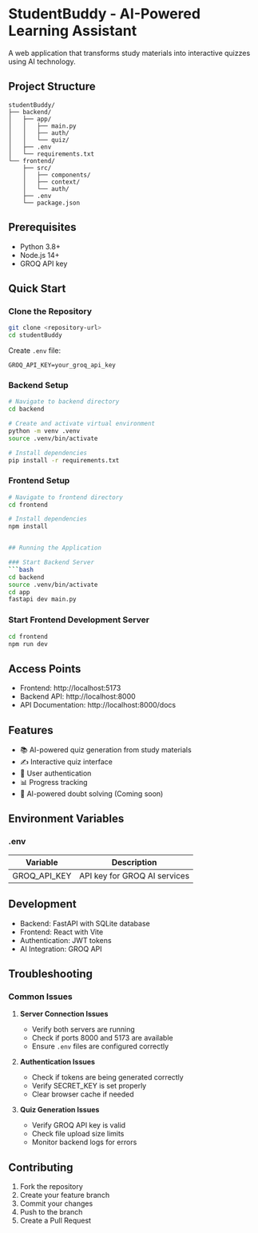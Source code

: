 # StudentBuddy - AI-Powered Learning Assistant

A web application that transforms study materials into interactive quizzes using AI technology.

## Project Structure
```
studentBuddy/
├── backend/
│   ├── app/
│   │   ├── main.py
│   │   ├── auth/
│   │   └── quiz/
│   ├── .env
│   └── requirements.txt
└── frontend/
    ├── src/
    │   ├── components/
    │   ├── context/
    │   └── auth/
    ├── .env
    └── package.json
```

## Prerequisites
- Python 3.8+
- Node.js 14+
- GROQ API key

## Quick Start

### Clone the Repository
```bash
git clone <repository-url>
cd studentBuddy
```


Create `.env` file:
```properties
GROQ_API_KEY=your_groq_api_key
```

### Backend Setup
```bash
# Navigate to backend directory
cd backend

# Create and activate virtual environment
python -m venv .venv
source .venv/bin/activate

# Install dependencies
pip install -r requirements.txt
```


### Frontend Setup
```bash
# Navigate to frontend directory
cd frontend

# Install dependencies
npm install


## Running the Application

### Start Backend Server
```bash
cd backend
source .venv/bin/activate
cd app
fastapi dev main.py
```

### Start Frontend Development Server
```bash
cd frontend
npm run dev
```

## Access Points
- Frontend: http://localhost:5173
- Backend API: http://localhost:8000
- API Documentation: http://localhost:8000/docs

## Features
- 📚 AI-powered quiz generation from study materials
- ✍️ Interactive quiz interface
- 🔐 User authentication
- 📊 Progress tracking
- 🤖 AI-powered doubt solving (Coming soon)

## Environment Variables

### .env
| Variable | Description |
|----------|------------|
| GROQ_API_KEY | API key for GROQ AI services |


## Development
- Backend: FastAPI with SQLite database
- Frontend: React with Vite
- Authentication: JWT tokens
- AI Integration: GROQ API

## Troubleshooting

### Common Issues
1. **Server Connection Issues**
   - Verify both servers are running
   - Check if ports 8000 and 5173 are available
   - Ensure `.env` files are configured correctly

2. **Authentication Issues**
   - Check if tokens are being generated correctly
   - Verify SECRET_KEY is set properly
   - Clear browser cache if needed

3. **Quiz Generation Issues**
   - Verify GROQ API key is valid
   - Check file upload size limits
   - Monitor backend logs for errors

## Contributing
1. Fork the repository
2. Create your feature branch
3. Commit your changes
4. Push to the branch
5. Create a Pull Request

